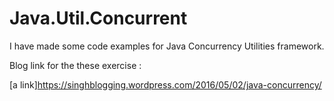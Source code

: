 # Java.Util.Concurrent

I have made some code examples for Java Concurrency Utilities framework.

Blog link for the these exercise :

[a link]https://singhblogging.wordpress.com/2016/05/02/java-concurrency/
